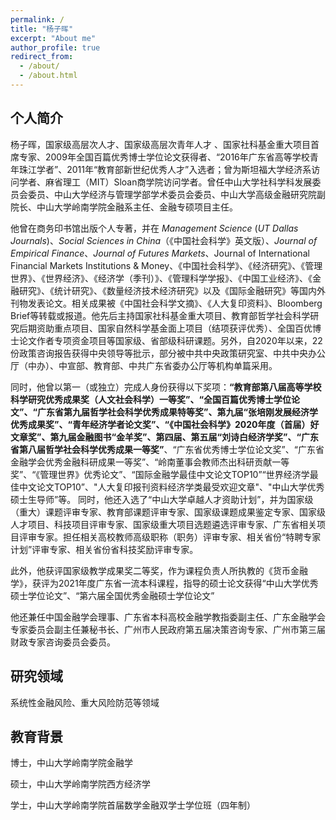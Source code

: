 ```yaml
---
permalink: /
title: "杨子晖"
excerpt: "About me"
author_profile: true
redirect_from: 
  - /about/
  - /about.html
---
```


个人简介
---
  杨子晖，国家级高层次人才、国家级高层次青年人才 、国家社科基金重大项目首席专家、2009年全国百篇优秀博士学位论文获得者、“2016年广东省高等学校青年珠江学者”、2011年“教育部新世纪优秀人才”入选者；曾为斯坦福大学经济系访问学者、麻省理工（MIT）Sloan商学院访问学者。曾任中山大学社科学科发展委员会委员、中山大学经济与管理学部学术委员会委员、中山大学高级金融研究院副院长、中山大学岭南学院金融系主任、金融专硕项目主任。

  他曾在商务印书馆出版个人专著，并在 _Management Science_ (_UT Dallas Journals_)、_Social Sciences in China_（《中国社会科学》英文版）、_Journal of Empirical Finance_、_Journal of Futures Markets_、Journal of International Financial Markets Institutions & Money、《中国社会科学》、《经济研究》、《管理世界》、《世界经济》、《经济学（季刊）》、《管理科学学报》、《中国工业经济》、《金融研究》、《统计研究》、《数量经济技术经济研究》以及《国际金融研究》等国内外刊物发表论文。相关成果被《中国社会科学文摘》、《人大复印资料》、Bloomberg Brief等转载或报道。他先后主持国家社科基金重大项目、教育部哲学社会科学研究后期资助重点项目、国家自然科学基金面上项目（结项获评优秀）、全国百优博士论文作者专项资金项目等国家级、省部级科研课题。另外，自2020年以来，22份政策咨询报告获得中央领导等批示，部分被中共中央政策研究室、中共中央办公厅（中办）、中宣部、教育部、中共广东省委办公厅等机构单篇采用。

  同时，他曾以第一（或独立）完成人身份获得以下奖项：**“教育部第八届高等学校科学研究优秀成果奖（人文社会科学）一等奖”、“全国百篇优秀博士学位论文”、“广东省第九届哲学社会科学优秀成果特等奖”、第九届“张培刚发展经济学优秀成果奖”、“青年经济学者论文奖”、“《中国社会科学》2020年度（首届）好文章奖”、第九届金融图书“金羊奖”、第四届、第五届“刘诗白经济学奖”、“广东省第八届哲学社会科学优秀成果一等奖”**、“广东省优秀博士学位论文奖”、“广东省金融学会优秀金融科研成果一等奖”、“岭南董事会教师杰出科研贡献一等奖”、“《管理世界》优秀论文”、“国际金融学最佳中文论文TOP10”“世界经济学最佳中文论文TOP10”、"人大复印报刊资料经济学类最受欢迎文章"、"中山大学优秀硕士生导师”等。 同时，他还入选了“中山大学卓越人才资助计划”，并为国家级（重大）课题评审专家、教育部课题评审专家、国家级课题成果鉴定专家、国家级人才项目、科技项目评审专家、国家级重大项目选题遴选评审专家、广东省相关项目评审专家。担任相关高校教师高级职称（职务）评审专家、相关省份“特聘专家计划”评审专家、相关省份省科技奖励评审专家。

  此外，他获评国家级教学成果奖二等奖，作为课程负责人所执教的《货币金融学》，获评为2021年度广东省一流本科课程，指导的硕士论文获得“中山大学优秀硕士学位论文”、“第六届全国优秀金融硕士学位论文”

  他还兼任中国金融学会理事、广东省本科高校金融学教指委副主任、广东金融学会专家委员会副主任兼秘书长、广州市人民政府第五届决策咨询专家、广州市第三届财政专家咨询委员会委员。

 

研究领域
---
系统性金融风险、重大风险防范等领域

 

教育背景
---
博士，中山大学岭南学院金融学

硕士，中山大学岭南学院西方经济学

学士，中山大学岭南学院首届数学金融双学士学位班（四年制）
